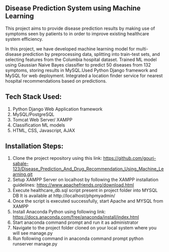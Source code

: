 ## Disease Prediction System using Machine Learning

This project aims to provide disease prediction results by making use of symptoms seen by patients to in order to improve existing healthcare system efficiency.

In this project, we have developed machine learning model for multi-disease prediction by preprocessing data, splitting into train-test sets, and selecting features from the Columbia hospital dataset.
Trained ML model using Gaussian Naive Bayes classifier
to predict 50 diseases from 132 symptoms, storing results in MySQL.Used Python Django framework and MySQL for web
deployment. 
Integrated a location finder service for nearest hospital recommendations based on predictions. 

## Tech Stack Used:
1. Python Django Web Application framework
2. MySQL/PostgreSQL
3. Tomcat Web Server/ XAMPP
4. Classification ML models
5. HTML, CSS, Javascript, AJAX

## Installation Steps:

1. Clone the project repository using this link:
https://github.com/gouri-sabale-123/Disease_Prediction_And_Drug_Recommendation_Using_Machine_Learning.git
2. Setup XAMPP Server on localhost by following the XAMPP installation guidelines:
https://www.apachefriends.org/download.html
3. Execute healthcare_db.sql script present in project folder into MYSQL DB
It is available at http://localhost/phpmyadmin/
4. Once the script is executed successfully, start Apache and MYSQL from XAMPP
5. Install Anaconda Python using following link:
https://docs.anaconda.com/free/anaconda/install/index.html
6. Start anaconda command prompt and run it as administrator
7. Navigate to the project folder cloned on your local system where you will see
manage.py
8. Run following command in anaconda command prompt
python runserver manage.py
